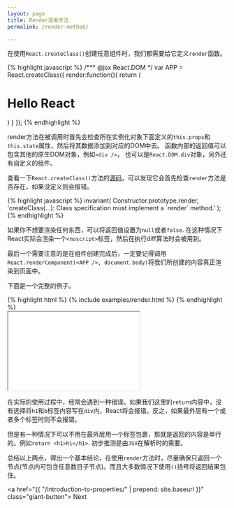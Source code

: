 ```yaml
---
layout: page
title: Render渲染方法
permalink: /render-method/

---
```


在使用`React.createClass()`创建任意组件时，我们都需要给它定义`render`函数。

<div class="example-row-1">
  <div class="example">
  {% highlight javascript %}
  /*** @jsx React.DOM */
  var APP = React.createClass({
      render:function(){
          return (
              <h1>Hello React</h1>
              <Widget />
          )
      }
  });
  {% endhighlight %}
  </div>
</div>

render方法在被调用时首先会检查所在实例化对象下面定义的`this.props`和`this.state`属性，然后将其数据添加到对应的DOM中去。
函数内部的返回值可以包含其他的原生DOM对象，例如`<div />`， 也可以是`React.DOM.div`对象，另外还有自定义的组件。

查看一下`React.createClass()`方法的[源码](https://github.com/facebook/react/blob/master/src/core/ReactCompositeComponent.js#L1355)，可以发现它会首先检查`render`方法是否存在，如果没定义则会报错。

<div class="example-row-1">
  <div class="example">
  {% highlight javascript %}
invariant(
  Constructor.prototype.render,
  'createClass(...): Class specification must implement a `render` method.'
);
  {% endhighlight %}
  </div>
</div>

如果你不想要渲染任何东西，可以将返回值设置为`null`或者`false`. 在这种情况下React实际会渲染一个`<noscript>`标签，然后在执行diff算法时会被用到。

最后一个需要注意的是在组件创建完成后，一定要记得调用`React.renderComponent(<APP />, document.body)`将我们所创建的内容真正渲染到页面中。

下面是一个完整的例子。

<div class="example-row-2">
  <div class="example">
    {% highlight html %}
      {% include examples/render.html %}
    {% endhighlight %}
  </div>

  <iframe class="example"
    height="180"
    src="{{ "/examples/render.html" | prepend: site.baseurl }}">
  </iframe>
</div>

在实际的使用过程中，经常会遇到一种错误。如果我们这里的`return`内容中，没有选择将`h1`和`b`标签内容写在`div`内，React将会报错。反之，如果最外层有一个或者多个标签时则不会报错。

但是有一种情况下可以不用在最外层用一个标签包裹，那就是返回的内容是单行的。例如`return <h1>hi</h1>`. 初步推测是由`JSX`在解析时的需要。

总结以上两点，得出一个基本结论，在使用`render`方法时，尽量确保只返回一个节点(节点内可包含任意数目子节点)。而且大多数情况下使用`()`括号将返回结果包住。

<a href="{{ "/introduction-to-properties/" | prepend: site.baseurl }}" class="giant-button">
  Next
</a>